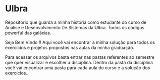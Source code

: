 # Ulbra
Repositório que guarda a minha história como estudante do curso de Análise e Desenvolvimento De Sistemas da Ulbra. Todos os códigos powerful das galáxias.

Seja Bem Vindo !!
Aqui você vai encontrar a minha solução para todos os exercícios e projetos propostos nas aulas da minha graduação. 

Para acessar os arquivos basta entrar nas pastas referentes ao semestre que quer visualizar e escolher a disciplina. 
Dentro da pasta da disciplina você vai encontrar uma pasta para cada aula do curso e a solução dos exercícios..
